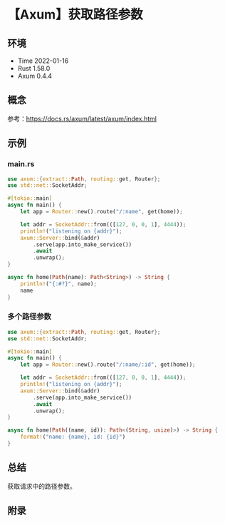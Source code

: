 # 【Axum】获取路径参数

## 环境

- Time 2022-01-16
- Rust 1.58.0
- Axum 0.4.4

## 概念

参考：<https://docs.rs/axum/latest/axum/index.html>  

## 示例

### main.rs

```rust
use axum::{extract::Path, routing::get, Router};
use std::net::SocketAddr;

#[tokio::main]
async fn main() {
    let app = Router::new().route("/:name", get(home));

    let addr = SocketAddr::from(([127, 0, 0, 1], 4444));
    println!("listening on {addr}");
    axum::Server::bind(&addr)
        .serve(app.into_make_service())
        .await
        .unwrap();
}

async fn home(Path(name): Path<String>) -> String {
    println!("{:#?}", name);
    name
}
```

### 多个路径参数

```rust
use axum::{extract::Path, routing::get, Router};
use std::net::SocketAddr;

#[tokio::main]
async fn main() {
    let app = Router::new().route("/:name/:id", get(home));

    let addr = SocketAddr::from(([127, 0, 0, 1], 4444));
    println!("listening on {addr}");
    axum::Server::bind(&addr)
        .serve(app.into_make_service())
        .await
        .unwrap();
}

async fn home(Path((name, id)): Path<(String, usize)>) -> String {
    format!("name: {name}, id: {id}")
}
```

## 总结

获取请求中的路径参数。

## 附录
